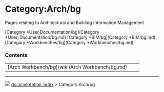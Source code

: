 # Category:Arch/bg
Pages relating to Architectural and Building Information Management

[Category   *User Documentation/bg](Category   *User_Documentation/bg.md) [Category   *BIM/bg](Category   *BIM/bg.md) [Category   *Workbenches/bg](Category   *Workbenches/bg.md)

### Contents

|     |     |     |
| --- | --- | --- |
| [Arch Workbench/bg](wiki/Arch Workbench/bg.md) |



---
![](images/Right_arrow.png) [documentation index](../README.md) > Category:Arch/bg
